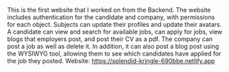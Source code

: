 This is the first website that I worked on from the Backend. The website includes authentication for the candidate and company, with permissions for each object. Subjects can update their profiles and update their avatars. A candidate can view and search for available jobs, can apply for jobs, view blogs that employers post, and post their CV as a pdf. The company can post a job as well as delete it. In addition, it can also post a blog post using the WYSIWYG tool, allowing them to see which candidates have applied for the job they posted.
Website: https://splendid-kringle-690bbe.netlify.app
